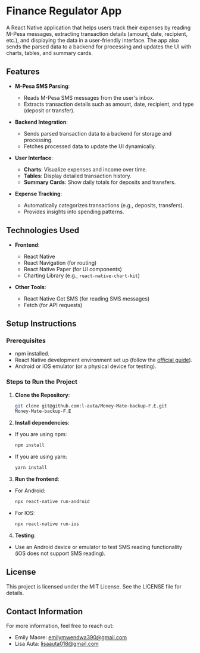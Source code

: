 # Finance Regulator App

A React Native application that helps users track their expenses by reading M-Pesa messages, extracting transaction details (amount, date, recipient, etc.), and displaying the data in a user-friendly interface. The app also sends the parsed data to a backend for processing and updates the UI with charts, tables, and summary cards.

## Features

- **M-Pesa SMS Parsing**:
  - Reads M-Pesa SMS messages from the user's inbox.
  - Extracts transaction details such as amount, date, recipient, and type (deposit or transfer).

- **Backend Integration**:
  - Sends parsed transaction data to a backend for storage and processing.
  - Fetches processed data to update the UI dynamically.

- **User Interface**:
  - **Charts**: Visualize expenses and income over time.
  - **Tables**: Display detailed transaction history.
  - **Summary Cards**: Show daily totals for deposits and transfers.

- **Expense Tracking**:
  - Automatically categorizes transactions (e.g., deposits, transfers).
  - Provides insights into spending patterns.

## Technologies Used

- **Frontend**:
  - React Native
  - React Navigation (for routing)
  - React Native Paper (for UI components)
  - Charting Library (e.g., `react-native-chart-kit`)

- **Other Tools**:
  - React Native Get SMS (for reading SMS messages)
  - Fetch (for API requests)

## Setup Instructions

### Prerequisites

- npm installed.
- React Native development environment set up (follow the [official guide](https://reactnative.dev/docs/environment-setup)).
- Android or iOS emulator (or a physical device for testing).

### Steps to Run the Project

1. **Clone the Repository**:
   ```bash
   git clone git@github.com:l-auta/Money-Mate-backup-F.E.git
   Money-Mate-backup-F.E

2. **Install dependencies**:
- If you are using npm:
    ```bash
    npm install

- If you are using yarn:
     ```bash
     yarn install

3. **Run the frontend**:
- For Android:
    ```bash
    npx react-native run-android
 
- For IOS:
    ```bash
    npx react-native run-ios 

4. **Testing**:
- Use an Android device or emulator to test SMS reading functionality (iOS does not support SMS reading).


## License

This project is licensed under the MIT License. See the LICENSE file for details.

## Contact Information

For more information, feel free to reach out:

- Emily Maore: emilymwendwa390@gmail.com
- Lisa Auta: lisaauta018@gmail.com